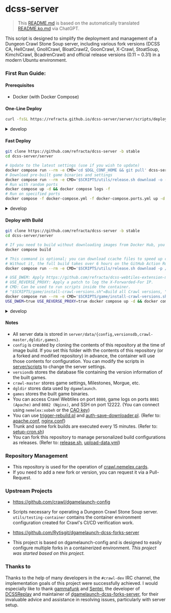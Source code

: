 # dcss-server

> This [README.md](README.md) is based on the automatically translated [README.ko.md](README.ko.md) via ChatGPT.

This script is designed to simplify the deployment and management of a Dungeon Crawl Stone Soup server, including various fork versions (DCSS CA, HellCrawl, GnollCrawl, BloatCrawl2, GoonCrawl, X-Crawl, StoatSoup, KimchiCrawl, BcadrenCrawl) and official release versions (0.11 ~ 0.31) in a modern Ubuntu environment.

### First Run Guide:
#### Prerequisites
* Docker (with Docker Compose)

#### One-Line Deploy
```bash
curl -fsSL https://refracta.github.io/dcss-server/server/scripts/deploy/stable.sh | sudo -E sh -
```
<details>
<summary>develop</summary>
 
```bash
curl -fsSL https://refracta.github.io/dcss-server/server/scripts/deploy/develop.sh | sudo -E sh -
```

</details>

#### Fast Deploy
```bash
git clone https://github.com/refracta/dcss-server -b stable
cd dcss-server/server

# Update to the latest settings (use if you wish to update)
docker compose run --rm -e CMD='cd $DGL_CONF_HOME && git pull' dcss-server
# Download pre-built game binaries and settings
docker compose run --rm -e CMD='$SCRIPTS/utils/release.sh download -o -p /data -n stable-game-data' dcss-server
# Run with random ports
docker compose up -d && docker compose logs -f
# Run on specified ports
docker compose -f docker-compose.yml -f docker-compose.ports.yml up -d && docker compose logs -f
```
<details>
<summary>develop</summary>
 
```bash
git clone https://github.com/refracta/dcss-server -b develop
cd dcss-server/server

docker compose run --rm -e CMD='cd $DGL_CONF_HOME && git pull' dcss-server
docker compose run --rm -e CMD='$SCRIPTS/utils/release.sh download -o -p /data -n game-data' dcss-server
docker compose up -d && docker compose logs -f
docker compose -f docker-compose.yml -f docker-compose.ports.yml up -d && docker compose logs -f
```

</details>

#### Deploy with Build
```bash
git clone https://github.com/refracta/dcss-server -b stable
cd dcss-server/server

# If you need to build without downloading images from Docker Hub, you can use the following command.
docker compose build

# This command is optional; you can download ccache files to speed up compilation.
# Without it, the full build takes over 6 hours on the GitHub Action Runner's ubuntu-24.04 image, and about 45 minutes with it.
docker compose run --rm -e CMD='$SCRIPTS/utils/release.sh download -p /data/ccache -n stable-ccache' dcss-server

# USE_DWEM: Apply https://github.com/refracta/dcss-webtiles-extension-module.
# USE_REVERSE_PROXY: Apply a patch to log the X-Forwarded-For IP.
# CMD: Can be used to run scripts inside the container.
# "$SCRIPTS/game/install-crawl-versions.sh"=Build all Crawl versions, "$SCRIPTS/game/install-trunk.sh"=Build only the trunk version, ""=Run the server without building (if pre-built data exists).
docker compose run --rm -e CMD='$SCRIPTS/game/install-crawl-versions.sh' dcss-server
USE_DWEM=true USE_REVERSE_PROXY=true docker compose up -d && docker compose logs -f
```

<details>
<summary>develop</summary>
 
```bash
git clone https://github.com/refracta/dcss-server -b develop
cd dcss-server/server

docker compose build
docker compose run --rm -e CMD='$SCRIPTS/utils/release.sh download -p /data/ccache -n ccache' dcss-server
docker compose run --rm -e CMD='$SCRIPTS/game/install-crawl-versions.sh' dcss-server
USE_DWEM=true USE_REVERSE_PROXY=true docker compose up -d && docker compose logs -f
```

</details>

#### Notes
 - All server data is stored in `server/data/{config,versionsdb,crawl-master,dgldir,games}`.
 - `config` is created by cloning the contents of this repository at the time of image build. If you set this folder with the contents of this repository (or a forked and modified repository) in advance, the container will use those contents for configuration. You can modify the scripts in [server/scripts](server/scripts) to change the server settings.
 - `versiondb` stores the database file containing the version information of the built games.
 - `crawl-master` stores game settings, Milestones, Morgue, etc.
 - `dgldir` stores data used by `dgamelaunch`.
 - `games` stores the built game binaries.
 - You can access Crawl Webtiles on port `8080`, game logs on ports `8081 (Apache)` and `8082 (Nginx)`, and SSH on port 12222. (You can connect using `nemelex:xobeh` or the [CAO key](https://crawl.develz.org/cao_key))
 - You can use [trigger-rebuild.pl](utils/trigger-rebuild.pl) and [auth-save-downloader.pl](utils/auth-save-downloader.pl). (Refer to: [apache.conf](server/scripts/web/conf/apache.conf), [nginx.conf](server/scripts/web/conf/nginx.conf))
 - Trunk and some fork builds are executed every 15 minutes. (Refer to: [setup-cron.sh](server/scripts/game/setup-cron.sh))
 - You can fork this repository to manage personalized build configurations as releases. (Refer to: [release.sh](server/scripts/utils/release.sh), [upload-data.yml](.github/workflows/upload-data.yml))

### Repository Management
* This repository is used for the operation of [crawl.nemelex.cards](https://crawl.nemelex.cards).
* If you need to add a new fork or version, you can request it via a Pull-Request.

### Upstream Projects
* https://github.com/crawl/dgamelaunch-config
* Scripts necessary for operating a Dungeon Crawl Stone Soup server. `utils/testing-container` contains the container environment configuration created for Crawl's CI/CD verification work.

* https://github.com/Rytisgit/dgamelaunch-dcss-forks-server
* This project is based on dgamelaunch-config and is designed to easily configure multiple forks in a containerized environment. *This project was started based on this project.*

### Thanks to


Thanks to the help of many developers in the `#crawl-dev` IRC channel, the implementation goals of this project were successfully achieved. I would especially like to thank [gammafunk](https://github.com/gammafunk) and [Sentei](https://github.com/Rytisgit), the developer of [DCSSReplay](https://github.com/Rytisgit/dcssreplay) and maintainer of [dgamelaunch-dcss-forks-server](https://github.com/Rytisgit/dgamelaunch-dcss-forks-server), for their invaluable advice and assistance in resolving issues, particularly with server setup.